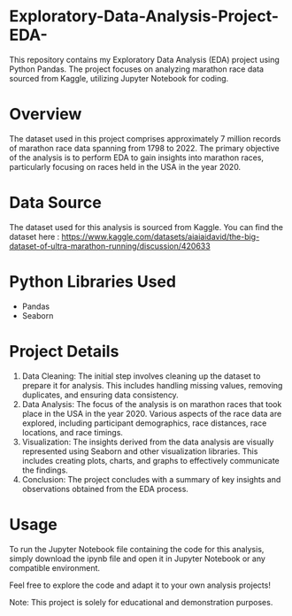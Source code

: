 # Exploratory-Data-Analysis-Project-EDA-
This repository contains my Exploratory Data Analysis (EDA) project using Python Pandas. The project focuses on analyzing marathon race data sourced from Kaggle, utilizing Jupyter Notebook for coding.

# Overview
The dataset used in this project comprises approximately 7 million records of marathon race data spanning from 1798 to 2022. The primary objective of the analysis is to perform EDA to gain insights into marathon races, particularly focusing on races held in the USA in the year 2020.

# Data Source
The dataset used for this analysis is sourced from Kaggle. You can find the dataset here : https://www.kaggle.com/datasets/aiaiaidavid/the-big-dataset-of-ultra-marathon-running/discussion/420633

# Python Libraries Used
* Pandas
* Seaborn

# Project Details
1. Data Cleaning: The initial step involves cleaning up the dataset to prepare it for analysis. This includes handling missing values, removing duplicates, and ensuring data consistency.
2. Data Analysis: The focus of the analysis is on marathon races that took place in the USA in the year 2020. Various aspects of the race data are explored, including participant demographics, race distances, race locations, and race timings.
3. Visualization: The insights derived from the data analysis are visually represented using Seaborn and other visualization libraries. This includes creating plots, charts, and graphs to effectively communicate the findings.
4. Conclusion: The project concludes with a summary of key insights and observations obtained from the EDA process.

# Usage
To run the Jupyter Notebook file containing the code for this analysis, simply download the ipynb file and open it in Jupyter Notebook or any compatible environment.

Feel free to explore the code and adapt it to your own analysis projects!

Note: This project is solely for educational and demonstration purposes.
